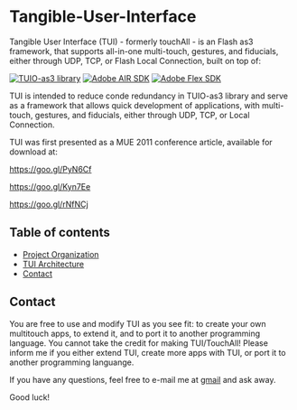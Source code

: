 # Tangible-User-Interface
Tangible User Interface (TUI) - formerly touchAll - is an Flash as3 framework, that supports all-in-one multi-touch, gestures, and fiducials, either through UDP, TCP, or Flash Local Connection, built on top of:

[![TUIO-as3 library](https://goo.gl/FIukmz)](https://raw.githubusercontent.com/g-amador/Tangible-User-Interface/master/doc/presentation/images/TUIoAS3.png)
[![Adobe AIR SDK](https://goo.gl/FZi1e6)](https://raw.githubusercontent.com/g-amador/Tangible-User-Interface/master/doc/presentation/images/Adobe-Air.jpg)
[![Adobe Flex SDK](https://goo.gl/d3Uw4N)](https://raw.githubusercontent.com/g-amador/Tangible-User-Interface/master/doc/presentation/images/Fx_small.png)

TUI is intended to reduce conde redundancy in TUIO-as3 library and serve as a framework that allows quick development of applications, with multi-touch, gestures, and fiducials, either through UDP, TCP, or Local Connection.

TUI was first presented as a MUE 2011 conference article, available for download at:

https://goo.gl/PyN6Cf

https://goo.gl/Kyn7Ee

https://goo.gl/rNfNCj


## Table of contents

* [Project Organization](#p_organization)
* [TUI Architecture](#tui_architecture)
* [Contact](#contact)




## <a name="contact">Contact

You are free to use and modify TUI as you see fit: to create your own multitouch apps, to extend it, and to port it to another programming language. 
You cannot take the credit for making TUI/TouchAll! 
Please inform me if you either extend TUI, create more apps with TUI, or port it to another programming languange.

If you have any questions, feel free to e-mail me at [gmail](mailto://g.n.p.amador@gmail.com) and ask away.

Good luck!

